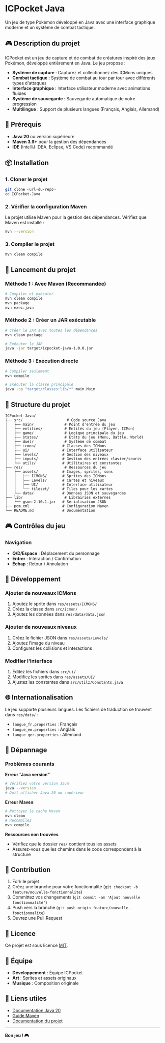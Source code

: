 # ICPocket Java

Un jeu de type Pokémon développé en Java avec une interface graphique moderne et un système de combat tactique.

## 🎮 Description du projet

ICPocket est un jeu de capture et de combat de créatures inspiré des jeux Pokémon, développé entièrement en Java. Le jeu propose :

- **Système de capture** : Capturez et collectionnez des ICMons uniques
- **Combat tactique** : Système de combat au tour par tour avec différents types d'attaques
- **Interface graphique** : Interface utilisateur moderne avec animations fluides
- **Système de sauvegarde** : Sauvegarde automatique de votre progression
- **Multilingue** : Support de plusieurs langues (Français, Anglais, Allemand)

## 🚀 Prérequis

- **Java 20** ou version supérieure
- **Maven 3.6+** pour la gestion des dépendances
- **IDE** (IntelliJ IDEA, Eclipse, VS Code) recommandé

## 📦 Installation

### 1. Cloner le projet
```bash
git clone <url-du-repo>
cd ICPocket-Java
```

### 2. Vérifier la configuration Maven
Le projet utilise Maven pour la gestion des dépendances. Vérifiez que Maven est installé :
```bash
mvn --version
```

### 3. Compiler le projet
```bash
mvn clean compile
```

## 🎯 Lancement du projet

### Méthode 1 : Avec Maven (Recommandée)
```bash
# Compiler et exécuter
mvn clean compile
mvn package
mvn exec:java
```

### Méthode 2 : Créer un JAR exécutable
```bash
# Créer le JAR avec toutes les dépendances
mvn clean package

# Exécuter le JAR
java -jar target/icpocket-java-1.0.0.jar
```

### Méthode 3 : Exécution directe
```bash
# Compiler seulement
mvn compile

# Exécuter la classe principale
java -cp "target/classes:lib/*" main.Main
```

## 📁 Structure du projet

```
ICPocket-Java/
├── src/                    # Code source Java
│   ├── main/              # Point d'entrée du jeu
│   ├── entities/          # Entités du jeu (Player, ICMon)
│   ├── game/              # Logique principale du jeu
│   ├── states/            # États du jeu (Menu, Battle, World)
│   ├── duel/              # Système de combat
│   ├── icmon/            # Classes des ICMons
│   ├── ui/               # Interface utilisateur
│   ├── levels/           # Gestion des niveaux
│   ├── inputs/           # Gestion des entrées clavier/souris
│   └── utilz/            # Utilitaires et constantes
├── res/                   # Ressources du jeu
│   ├── assets/           # Images, sprites, sons
│   │   ├── ICMONS/       # Sprites des ICMons
│   │   ├── Levels/       # Cartes et niveaux
│   │   ├── UI/           # Interface utilisateur
│   │   └── tileset/      # Tiles pour les cartes
│   └── data/             # Données JSON et sauvegardes
├── lib/                   # Librairies externes
│   └── gson-2.10.1.jar   # Sérialisation JSON
├── pom.xml               # Configuration Maven
└── README.md             # Documentation
```

## 🎮 Contrôles du jeu

### Navigation
- **Q/D/Espace** : Déplacement du personnage
- **Entrer** : Interaction / Confirmation
- **Échap** : Retour / Annulation


## 🔧 Développement

### Ajouter de nouveaux ICMons
1. Ajoutez le sprite dans `res/assets/ICMONS/`
2. Créez la classe dans `src/icmon/`
3. Ajoutez les données dans `res/data/data.json`

### Ajouter de nouveaux niveaux
1. Créez le fichier JSON dans `res/assets/Levels/`
2. Ajoutez l'image du niveau
3. Configurez les collisions et interactions

### Modifier l'interface
1. Éditez les fichiers dans `src/ui/`
2. Modifiez les sprites dans `res/assets/UI/`
3. Ajustez les constantes dans `src/utilz/Constants.java`

## 🌐 Internationalisation

Le jeu supporte plusieurs langues. Les fichiers de traduction se trouvent dans `res/data/` :
- `langue_fr.properties` : Français
- `langue_en.properties` : Anglais  
- `langue_ger.properties` : Allemand

## 🐛 Dépannage

### Problèmes courants

**Erreur "Java version"**
```bash
# Vérifiez votre version Java
java --version
# Doit afficher Java 20 ou supérieur
```

**Erreur Maven**
```bash
# Nettoyez le cache Maven
mvn clean
# Recompilez
mvn compile
```

**Ressources non trouvées**
- Vérifiez que le dossier `res/` contient tous les assets
- Assurez-vous que les chemins dans le code correspondent à la structure

## 📝 Contribution

1. Fork le projet
2. Créez une branche pour votre fonctionnalité (`git checkout -b feature/nouvelle-fonctionnalite`)
3. Committez vos changements (`git commit -am 'Ajout nouvelle fonctionnalité'`)
4. Push vers la branche (`git push origin feature/nouvelle-fonctionnalite`)
5. Ouvrez une Pull Request

## 📄 Licence

Ce projet est sous licence [MIT](LICENSE).

## 👥 Équipe

- **Développement** : Équipe ICPocket
- **Art** : Sprites et assets originaux
- **Musique** : Composition originale

## 🔗 Liens utiles

- [Documentation Java 20](https://docs.oracle.com/en/java/javase/20/)
- [Guide Maven](https://maven.apache.org/guides/)
- [Documentation du projet](docs/)

---

**Bon jeu ! 🎮**